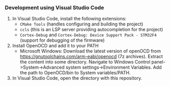### Development using Visual Studio Code

1. In Visual Studio Code, install the following extensions:
    - `CMake Tools` (handles configuring and building the project)
    - `ccls` (this is an LSP server providing autocompletion for the project)
    - `Cortex-Debug` and `Cortex-Debug: Device Support Pack - STM32F4` (support for debugging of the firmware)
2. Install OpenOCD and add it to your PATH
    - Microsoft Windows:
    Download the latest version of openOCD from https://gnutoolchains.com/arm-eabi/openocd (7z archives).
    Extract the content into some directory.
    Navigate to Windows Control panel->System->Advanced system settings->Environment Variables.
    Add the path to OpenOCD/bin to System variables/PATH.
3. In Visual Studio Code, open the directory with this repository.
